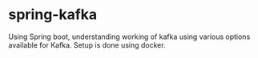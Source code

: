 # spring-kafka

Using Spring boot, understanding working of kafka using various options available for Kafka. Setup is done using docker.
